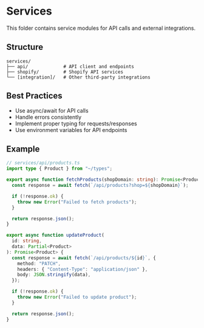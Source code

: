 # Services

This folder contains service modules for API calls and external integrations.

## Structure

```
services/
├── api/             # API client and endpoints
├── shopify/         # Shopify API services
└── [integration]/   # Other third-party integrations
```

## Best Practices

- Use async/await for API calls
- Handle errors consistently
- Implement proper typing for requests/responses
- Use environment variables for API endpoints

## Example

```typescript
// services/api/products.ts
import type { Product } from "~/types";

export async function fetchProducts(shopDomain: string): Promise<Product[]> {
  const response = await fetch(`/api/products?shop=${shopDomain}`);

  if (!response.ok) {
    throw new Error("Failed to fetch products");
  }

  return response.json();
}

export async function updateProduct(
  id: string,
  data: Partial<Product>
): Promise<Product> {
  const response = await fetch(`/api/products/${id}`, {
    method: "PATCH",
    headers: { "Content-Type": "application/json" },
    body: JSON.stringify(data),
  });

  if (!response.ok) {
    throw new Error("Failed to update product");
  }

  return response.json();
}
```
